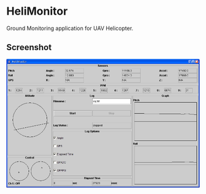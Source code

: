# HeliMonitor
Ground Monitoring application for UAV Helicopter.

## Screenshot
![HeliMonitor](helimonitor.jpg)
